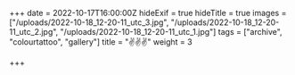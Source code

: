 +++
date = 2022-10-17T16:00:00Z
hideExif = true
hideTitle = true
images = ["/uploads/2022-10-18_12-20-11_utc_3.jpg", "/uploads/2022-10-18_12-20-11_utc_2.jpg", "/uploads/2022-10-18_12-20-11_utc_1.jpg"]
tags = ["archive", "colourtattoo", "gallery"]
title = "✌️✌️✌️"
weight = 3

+++
